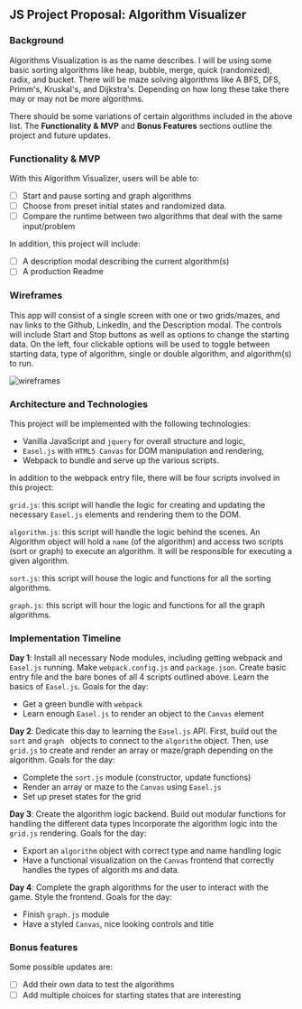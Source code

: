 ## JS Project Proposal: Algorithm Visualizer

### Background

Algorithms Visualization is as the name describes. I will be using some basic sorting algorithms like heap, bubble, merge, quick (randomized), radix, and bucket. There will be maze solving algorithms like A BFS, DFS, Primm's, Kruskal's, and Dijkstra's. Depending on how long these take there may or may not be more algorithms.

There should be some variations of certain algorithms included in the above list. The **Functionality & MVP** and **Bonus Features** sections outline the project and future updates.  

### Functionality & MVP  

With this Algorithm Visualizer, users will be able to:

- [ ] Start and pause sorting and graph algorithms 
- [ ] Choose from preset initial states and randomized data.
- [ ] Compare the runtime between two algorithms that deal with the same input/problem 

In addition, this project will include:

- [ ] A description modal describing the current algorithm(s)
- [ ] A production Readme

### Wireframes

This app will consist of a single screen with one or two grids/mazes, and nav links to the Github, LinkedIn,
and the Description modal.  The controls will include Start and Stop buttons as well as options to change the starting data.  On the left, four clickable options will be used to toggle between starting data, type of algorithm, single or double algorithm, and algorithm(s) to run.  

![wireframes](images/js_wireframe.jpeg)

### Architecture and Technologies

This project will be implemented with the following technologies:

- Vanilla JavaScript and `jquery` for overall structure and logic,
- `Easel.js` with `HTML5 Canvas` for DOM manipulation and rendering,
- Webpack to bundle and serve up the various scripts.

In addition to the webpack entry file, there will be four scripts involved in this project:

`grid.js`: this script will handle the logic for creating and updating the necessary `Easel.js` elements and rendering them to the DOM.

`algorithm.js`: this script will handle the logic behind the scenes.  An Algorithm object will hold a `name` (of the algorithm) and access two scripts (sort or graph) to execute an algorithm.  It will be responsible for executing a given algorithm.

`sort.js`: this script will house the logic and functions for all the sorting algorithms.

`graph.js`: this script will hour the logic and functions for all the graph algorithms. 

### Implementation Timeline

**Day 1**: Install all necessary Node modules, including getting webpack and `Easel.js` running.  Make `webpack.config.js` and `package.json`.  Create basic entry file and the bare bones of all 4 scripts outlined above.  Learn the basics of `Easel.js`.  Goals for the day:

- Get a green bundle with `webpack`
- Learn enough `Easel.js` to render an object to the `Canvas` element

**Day 2**: Dedicate this day to learning the `Easel.js` API.  First, build out the `sort` and `graph ` objects to connect to the `algorithm` object.  Then, use `grid.js` to create and render an array or maze/graph depending on the algorithm. Goals for the day:

- Complete the `sort.js` module (constructor, update functions)
- Render an array or maze to the `Canvas` using `Easel.js`
- Set up preset states for the grid

**Day 3**: Create the algorithm logic backend.  Build out modular functions for handling the different data types Incorporate the algorithm logic into the `grid.js` rendering.  Goals for the day:

- Export an `algorithm` object with correct type and name handling logic
- Have a functional visualization on the `Canvas` frontend that correctly handles the types of algorith ms and data. 


**Day 4**: Complete the graph algorithms for the user to interact with the game.  Style the frontend. Goals for the day:

- Finish `graph.js` module
- Have a styled `Canvas`, nice looking controls and title


### Bonus features

Some possible updates are:

- [ ] Add their own data to test the algorithms
- [ ] Add multiple choices for starting states that are interesting
